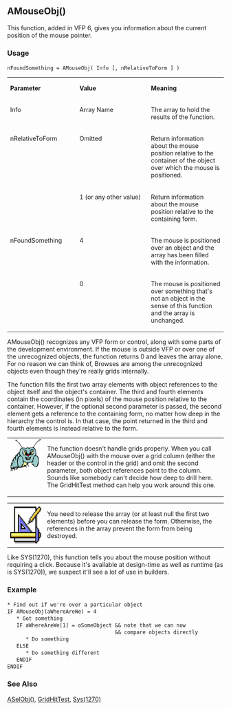 ## AMouseObj()

This function, added in VFP 6, gives you information about the current position of the mouse pointer.

### Usage

```foxpro
nFoundSomething = AMouseObj( Info [, nRelativeToForm ] )
```
<table>
<tr>
  <td width="32%" valign="top">
  <p><b>Parameter</b></p>
  </td>
  <td width=23% valign=top>
  <p><b>Value</b></p>
  </td>
  <td width=45% valign=top>
  <p><b>Meaning</b></p>
  </td>
 </tr>
<tr>
  <td width="32%" valign="top">
  <p>Info</p>
  </td>
  <td width=23% valign=top>
  <p>Array Name</p>
  </td>
  <td width=45% valign=top>
  <p>The array to hold the results of the function. </p>
  </td>
 </tr>
<tr>
  <td width=32% rowspan=2 valign=top>
  <p>nRelativeToForm  </td> <td width=23% valign=top> <p>Omitted</p>
  </td>
  <td width=45% valign=top>
  <p>Return information about the mouse position relative to the container of the object over which the mouse is positioned.</p>
  </td>
 </tr>
<tr>
  <td width=33% valign=top>
  <p>1 (or any other value)</p>
  </td>
  <td width=67% valign=top>
  <p>Return information about the mouse position relative to the containing form.</p>
  </td>
 </tr>
<tr>
  <td width=32% rowspan=2 valign=top>
  <p>nFoundSomething</p>
  </td>
  <td width=23% valign=top>
  <p>4</p>
  </td>
  <td width=45% valign=top>
  <p>The mouse is positioned over an object and the array has been filled with the information.</p>
  </td>
 </tr>
<tr>
  <td width=33% valign=top>
  <p>0</p>
  </td>
  <td width=67% valign=top>
  <p>The mouse is positioned over something that's not an object in the sense of this function and the array is unchanged.</p>
  </td>
 </tr>
</table>

AMouseObj() recognizes any VFP form or control, along with some parts of the development environment. If the mouse is outside VFP or over one of the unrecognized objects, the function returns 0 and leaves the array alone. For no reason we can think of, Browses are among the unrecognized objects even though they're really grids internally.

The function fills the first two array elements with object references to the object itself and the object's container. The third and fourth elements contain the coordinates (in pixels) of the mouse position relative to the container.  However, if the optional second parameter is passed, the second element gets a reference to the containing form, no matter how deep in the hierarchy the control is. In that case, the point returned in the third and fourth elements is instead relative to the form.

<table>
<tr>
  <td width="17%" valign="top">
<img width="95" height="77" src="bug.gif">
  </td>
  <td width=83%>
  <p>The function doesn't handle grids properly. When you call AMouseObj() with the mouse over a grid column (either the header or the control in the grid) and omit the second parameter, both object references point to the column. Sounds like somebody can't decide how deep to drill here. The GridHitTest method can help you work around this one.</p>
  </td>
 </tr>
</table>

<table>
<tr>
  <td width="17%" valign="top">
<img width="94" height="94" src="Design.gif">
  </td>
  <td width=83%>
  <p>You need to release the array (or at least null the first two elements) before you can release the form. Otherwise, the references in the array prevent the form from being destroyed.</p>
  </td>
 </tr>
</table>

Like SYS(1270), this function tells you about the mouse position without requiring a click. Because it's available at design-time as well as runtime (as is SYS(1270)), we suspect it'll see a lot of use in builders.

### Example

```foxpro
* Find out if we're over a particular object
IF AMouseObj(aWhereAreWe) = 4
   * Got something
   IF aWhereAreWe[1] = oSomeObject && note that we can now
                                   && compare objects directly
      * Do something
   ELSE
      * Do something different
   ENDIF
ENDIF
```
### See Also

[ASelObj()](s4g289.md), [GridHitTest](s4g787.md), [Sys(1270)](s4g576.md)